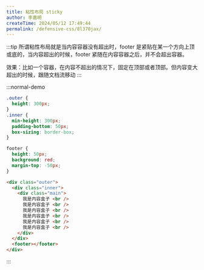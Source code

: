 ```yaml
---
title: 粘性布局 sticky
author: 李嘉明
createTime: 2024/05/12 17:49:44
permalink: /defensive-css/8l370jax/
---
```


:::tip
所谓粘性布局就是当内容容器没有超出时，footer 是紧贴在某一个方向上顶或底的，当内容超出的时候，footer 紧随在内容容器之后，并不会超出容器。

效果：比如一个容器，在内容不超出的情况下，固定在顶部或者顶部。但内容变大超出的时候，跟随文档流移动
:::

:::normal-demo

```css
.outer {
  height: 300px;
}
.inner {
  min-height: 300px;
  padding-bottom: 50px;
  box-sizing: border-box;
}

footer {
  height: 50px;
  background: red;
  margin-top: -50px;
}
```

```html
<div class="outer">
  <div class="inner">
    <div class="main">
      我是内容盒子 <br />
      我是内容盒子 <br />
      我是内容盒子 <br />
      我是内容盒子 <br />
      我是内容盒子 <br />
      我是内容盒子 <br />
    </div>
  </div>
  <footer></footer>
</div>
```
:::
